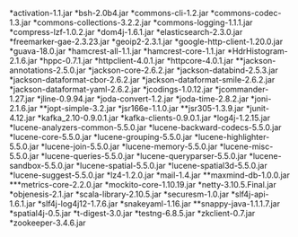 *activation-1.1.jar
*bsh-2.0b4.jar
*commons-cli-1.2.jar
*commons-codec-1.3.jar
*commons-collections-3.2.2.jar
*commons-logging-1.1.1.jar
*compress-lzf-1.0.2.jar
*dom4j-1.6.1.jar
*elasticsearch-2.3.0.jar
*freemarker-gae-2.3.23.jar
*geoip2-2.3.1.jar
*google-http-client-1.20.0.jar
*guava-18.0.jar
*hamcrest-all-1.1.jar
*hamcrest-core-1.1.jar
*HdrHistogram-2.1.6.jar
*hppc-0.7.1.jar
*httpclient-4.0.1.jar
*httpcore-4.0.1.jar
**jackson-annotations-2.5.0.jar
*jackson-core-2.6.2.jar
*jackson-databind-2.5.3.jar
*jackson-dataformat-cbor-2.6.2.jar
*jackson-dataformat-smile-2.6.2.jar
*jackson-dataformat-yaml-2.6.2.jar
*jcodings-1.0.12.jar
*jcommander-1.27.jar
*jline-0.9.94.jar
*joda-convert-1.2.jar
*joda-time-2.8.2.jar
*joni-2.1.6.jar
**jopt-simple-3.2.jar
*jsr166e-1.1.0.jar
**jsr305-1.3.9.jar
*junit-4.12.jar
*kafka_2.10-0.9.0.1.jar
*kafka-clients-0.9.0.1.jar
*log4j-1.2.15.jar
*lucene-analyzers-common-5.5.0.jar
*lucene-backward-codecs-5.5.0.jar
*lucene-core-5.5.0.jar
*lucene-grouping-5.5.0.jar
*lucene-highlighter-5.5.0.jar
*lucene-join-5.5.0.jar
*lucene-memory-5.5.0.jar
*lucene-misc-5.5.0.jar
*lucene-queries-5.5.0.jar
*lucene-queryparser-5.5.0.jar
*lucene-sandbox-5.5.0.jar
*lucene-spatial-5.5.0.jar
*lucene-spatial3d-5.5.0.jar
*lucene-suggest-5.5.0.jar
*lz4-1.2.0.jar
*mail-1.4.jar
**maxmind-db-1.0.0.jar
***metrics-core-2.2.0.jar
*mockito-core-1.10.19.jar
*netty-3.10.5.Final.jar
*objenesis-2.1.jar
*scala-library-2.10.5.jar
*securesm-1.0.jar
*slf4j-api-1.6.1.jar
*slf4j-log4j12-1.7.6.jar
*snakeyaml-1.16.jar
**snappy-java-1.1.1.7.jar
*spatial4j-0.5.jar
*t-digest-3.0.jar
*testng-6.8.5.jar
*zkclient-0.7.jar
*zookeeper-3.4.6.jar
